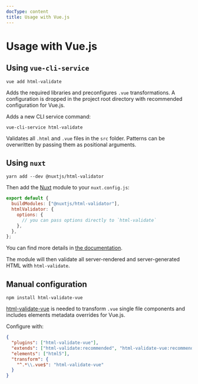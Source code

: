 ```yaml
---
docType: content
title: Usage with Vue.js
---
```


# Usage with Vue.js

## Using `vue-cli-service`

    vue add html-validate

Adds the required libraries and preconfigures `.vue` transformations. A
configuration is dropped in the project root directory with recommended
configuration for Vue.js.

Adds a new CLI service command:

    vue-cli-service html-validate

Validates all `.html` and `.vue` files in the `src` folder. Patterns can be
overwritten by passing them as positional arguments.

## Using `nuxt`

    yarn add --dev @nuxtjs/html-validator

Then add the [Nuxt](https://nuxtjs.org/) module to your `nuxt.config.js`:

```js
export default {
  buildModules: ["@nuxtjs/html-validator"],
  htmlValidator: {
    options: {
      // you can pass options directly to `html-validate`
    },
  },
};
```

You can find more details in [the documentation](https://html-validator.nuxtjs.org/).

The module will then validate all server-rendered and server-generated HTML with `html-validate`.

## Manual configuration

    npm install html-validate-vue

[html-validate-vue](https://www.npmjs.com/package/html-validate-vue) is needed
to transform `.vue` single file components and includes elements metadata
overrides for Vue.js.

Configure with:

```json config
{
  "plugins": ["html-validate-vue"],
  "extends": ["html-validate:recommended", "html-validate-vue:recommended"],
  "elements": ["html5"],
  "transform": {
    "^.*\\.vue$": "html-validate-vue"
  }
}
```

